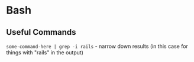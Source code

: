 # Bash

## Useful Commands

`some-command-here | grep -i rails` - narrow down results (in this case for things with "rails" in the output)
